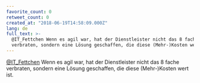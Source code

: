 ```yaml
---
favorite_count: 0
retweet_count: 0
created_at: "2018-06-19T14:58:09.000Z"
lang: de
full_text: >-
  @IT_Fettchen Wenn es agil war, hat der Dienstleister nicht das 8 fache
  verbraten, sondern eine Lösung geschaffen, die diese (Mehr-)Kosten wert ist.
---
```


[@IT_Fettchen](https://twitter.com/IT_Fettchen) Wenn es agil war, hat der
Dienstleister nicht das 8 fache verbraten, sondern eine Lösung geschaffen, die
diese (Mehr-)Kosten wert ist.
